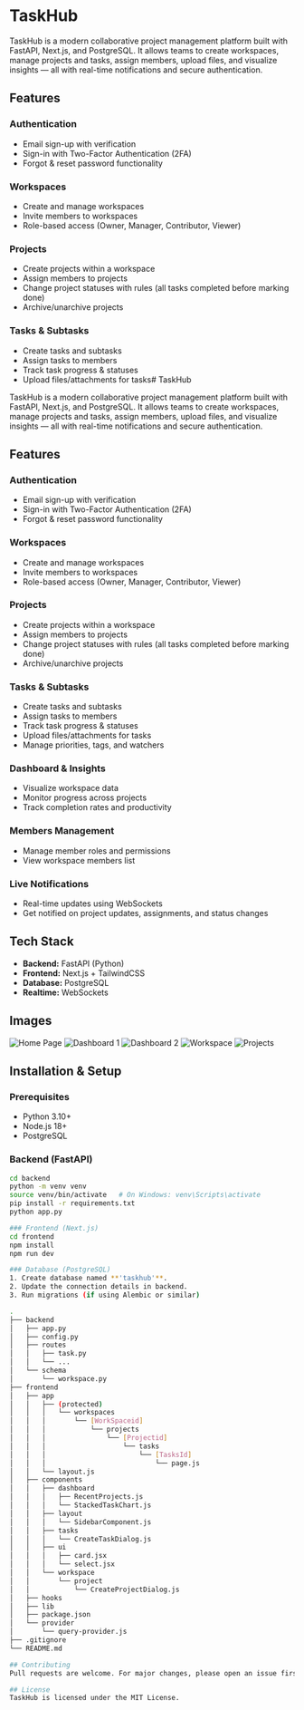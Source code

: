 # TaskHub

TaskHub is a modern collaborative project management platform built with FastAPI, Next.js, and PostgreSQL. It allows teams to create workspaces, manage projects and tasks, assign members, upload files, and visualize insights — all with real-time notifications and secure authentication.

## Features

### Authentication

* Email sign-up with verification
* Sign-in with Two-Factor Authentication (2FA)
* Forgot & reset password functionality

### Workspaces

* Create and manage workspaces
* Invite members to workspaces
* Role-based access (Owner, Manager, Contributor, Viewer)

### Projects

* Create projects within a workspace
* Assign members to projects
* Change project statuses with rules (all tasks completed before marking done)
* Archive/unarchive projects

### Tasks & Subtasks

* Create tasks and subtasks
* Assign tasks to members
* Track task progress & statuses
* Upload files/attachments for tasks# TaskHub

TaskHub is a modern collaborative project management platform built with FastAPI, Next.js, and PostgreSQL. It allows teams to create workspaces, manage projects and tasks, assign members, upload files, and visualize insights — all with real-time notifications and secure authentication.

## Features

### Authentication

* Email sign-up with verification
* Sign-in with Two-Factor Authentication (2FA)
* Forgot & reset password functionality

### Workspaces

* Create and manage workspaces
* Invite members to workspaces
* Role-based access (Owner, Manager, Contributor, Viewer)

### Projects

* Create projects within a workspace
* Assign members to projects
* Change project statuses with rules (all tasks completed before marking done)
* Archive/unarchive projects

### Tasks & Subtasks

* Create tasks and subtasks
* Assign tasks to members
* Track task progress & statuses
* Upload files/attachments for tasks
* Manage priorities, tags, and watchers

### Dashboard & Insights

* Visualize workspace data
* Monitor progress across projects
* Track completion rates and productivity

### Members Management

* Manage member roles and permissions
* View workspace members list

### Live Notifications

* Real-time updates using WebSockets
* Get notified on project updates, assignments, and status changes

## Tech Stack

* **Backend:** FastAPI (Python)
* **Frontend:** Next.js + TailwindCSS
* **Database:** PostgreSQL
* **Realtime:** WebSockets

## Images

![Home Page](Images/Screenshot%202025-09-08%20210238.png)
![Dashboard 1](Images/Screenshot%202025-09-08%20210812.png)
![Dashboard 2](Images/Screenshot%202025-09-08%20210854.png)
![Workspace](Images/Screenshot%202025-09-08%20212141.png)
![Projects](Images/Screenshot%202025-09-08%20224602.png)





## Installation & Setup

### Prerequisites

* Python 3.10+
* Node.js 18+
* PostgreSQL

### Backend (FastAPI)

```bash
cd backend
python -m venv venv
source venv/bin/activate   # On Windows: venv\Scripts\activate
pip install -r requirements.txt
python app.py

### Frontend (Next.js)
cd frontend
npm install
npm run dev

### Database (PostgreSQL)
1. Create database named **'taskhub'**.
2. Update the connection details in backend.
3. Run migrations (if using Alembic or similar)

.
├── backend
│   ├── app.py
│   ├── config.py
│   ├── routes
│   │   ├── task.py
│   │   └── ...
│   └── schema
│       └── workspace.py
├── frontend
│   ├── app
│   │   ├── (protected)
│   │   │   └── workspaces
│   │   │       └── [WorkSpaceid]
│   │   │           └── projects
│   │   │               └── [Projectid]
│   │   │                   └── tasks
│   │   │                       └── [TasksId]
│   │   │                           └── page.js
│   │   └── layout.js
│   ├── components
│   │   ├── dashboard
│   │   │   ├── RecentProjects.js
│   │   │   └── StackedTaskChart.js
│   │   ├── layout
│   │   │   └── SidebarComponent.js
│   │   ├── tasks
│   │   │   └── CreateTaskDialog.js
│   │   ├── ui
│   │   │   ├── card.jsx
│   │   │   └── select.jsx
│   │   └── workspace
│   │       └── project
│   │           └── CreateProjectDialog.js
│   ├── hooks
│   ├── lib
│   ├── package.json
│   └── provider
│       └── query-provider.js
├── .gitignore
└── README.md

## Contributing
Pull requests are welcome. For major changes, please open an issue first to discuss what you’d like to change.

## License
TaskHub is licensed under the MIT License.
